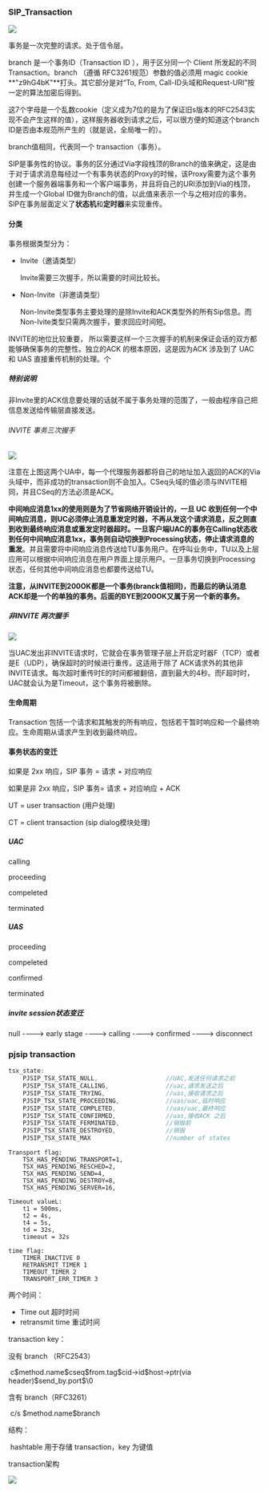 ### SIP_Transaction

![](./png/sip_transaction.png)

事务是一次完整的请求。处于信令层。

branch 是一个事务ID（Transaction ID ），用于区分同一个 Client 所发起的不同 Transaction。branch （遵循 RFC3261规范）参数的值必须用 magic cookie **"z9hG4bK"**打头。其它部分是对“To, From, Call-ID头域和Request-URI”按一定的算法加密后得到。

这7个字母是一个乱数cookie（定义成为7位的是为了保证旧s版本的RFC2543实现不会产生这样的值），这样服务器收到请求之后，可以很方便的知道这个branch ID是否由本规范所产生的（就是说，全局唯一的）。

branch值相同，代表同一个 transaction（事务）。

SIP是事务性的协议。事务的区分通过Via字段栈顶的Branch的值来确定，这是由于对于请求消息每经过一个有事务状态的Proxy的时候，该Proxy需要为这个事务创建一个服务器端事务和一个客户端事务，并且将自己的URI添加到Via的栈顶，并生成一个Global ID做为Branch的值，以此值来表示一个与之相对应的事务。SIP在事务层面定义了**状态机**和**定时器**来实现重传。

#### 分类

事务根据类型分为：

- Invite（邀请类型）

  Invite需要三次握手，所以需要的时间比较长。

- Non-Invite（非邀请类型）

  Non-Invite类型事务主要处理的是除Invite和ACK类型外的所有Sip信息。而Non-Ivite类型只需两次握手，要求回应时间短。

INVITE的地位比较重要， 所以需要这样一个三次握手的机制来保证会话的双方都能够确保事务的完整性。独立的ACK 的根本原因，这是因为ACK 涉及到了 UAC 和 UAS 直接重传机制的处理。个

##### 特别说明

非Invite里的ACK信息要处理的话就不属于事务处理的范围了，一般由程序自己把信息发送给传输层直接发送。

###### INVITE 事务三次握手

![](./png/sip_transaction_invite.png)

注意在上图这两个UA中，每一个代理服务器都将自己的地址加入返回的ACK的Via头域中，而非成功的transaction则不会加入。CSeq头域的值必须与INVITE相同，并且CSeq的方法必须是ACK。

**中间响应消息1xx的使用则是为了节省网络开销设计的，一旦 UC 收到任何一个中间响应消息，则UC必须停止消息重发定时器，不再从发这个请求消息，反之则直到收到最终响应消息或重发定时器超时。**一旦客户端UAC的事务在Calling状态收到任何中间响应消息1xx，事务则自动**切换到Processing状态，停止请求消息的重发**。并且需要将中间响应消息传送给TU事务用户。在呼叫业务中，TU以及上层应用可以根据中间响应消息在用户界面上提示用户。一旦事务切换到Processing状态，任何其他中间响应消息也都要传送给TU。

**注意，从INVITE到200OK都是一个事务(branck值相同)，而最后的确认消息ACK却是一个的单独的事务。后面的BYE到200OK又属于另一个新的事务。**

##### 非INVITE 两次握手

![](./png/sip_transaction_noninvite.png)

当UAC发出非INVITE请求时，它就会在事务管理子层上开启定时器F（TCP）或者是E（UDP），确保超时的时候进行重传。这适用于除了 ACK请求外的其他非INVITE请求。每次超时重传时E的时间都被翻倍，直到最大的4秒。而F超时时，UAC就会认为是Timeout，这个事务将被删除。

#### 生命周期

Transaction 包括一个请求和其触发的所有响应，包括若干暂时响应和一个最终响应。生命周期从请求产生到收到最终响应。

#### 事务状态的变迁

如果是 2xx 响应，SIP 事务 = 请求 + 对应响应

如果是非 2xx 响应，SIP 事务= 请求 + 对应响应 + ACK

UT = user transaction (用户处理)

CT = client transaction (sip dialog模块处理)

##### UAC 

calling

proceeding

compeleted

terminated

##### UAS

proceeding

compeleted

confirmed

terminated

##### invite session状态变迁

null ----> early stage ----> calling ----> confirmed ----> disconnect





### pjsip transaction

```c
tsx_state:
	PJSIP_TSX_STATE_NULL,					//UAC,发送任何请求之前		   NULL
	PJSIP_TSX_STATE_CALLING,				//uac,请求发送之后			CALLING
	PJSIP_TSX_STATE_TRYING,					//uas,接收请求之后			Trying
	PJSIP_TSX_STATE_PROCEEDING,				//uas/uac,临时响应			 Proceeding
	PJSIP_TSX_STATE_COMPLETED,				//uas/uac,最终响应			 Completed
	PJSIP_TSX_STATE_CONFIRMED,				//uas,接收ACK 之后			 Confirmed
	PJSIP_TSX_STATE_FERMINATED,				//销毁前					  Terminated
	PJSIP_TSX_STATE_DESTROYED,				//销毁					  Destroy
	PJSIP_TSX_STATE_MAX						//number of states
```

```
Transport flag:
	TSX_HAS_PENDING_TRANSPORT=1,
	TSX_HAS_PENDING_RESCHED=2,
	TSX_HAS_PENDING_SEND=4,
	TSX_HAS_PENDING_DESTROY=8,
	TSX_HAS_PENDING_SERVER=16,
```

```
Timeout valueL:
	t1 = 500ms,
	t2 = 4s,
	t4 = 5s,
	td = 32s,
	timeout = 32s
```

```
time flag:
	TIMER_INACTIVE 0
	RETRANSMIT_TIMER 1
	TIMEOUT_TIMER 2
	TRANSPORT_ERR_TIMER 3
```

两个时间：

- Time out 				超时时间
- retransmit time       重试时间

transaction key：

没有 branch （RFC2543）

​	c\$method.name\$cseq\$from.tag\$cid->id\$host->ptr(via header)\$send_by.port\$\0

含有 branch（RFC3261）

​	c/s \$method.name\$branch

结构：

​	hashtable 用于存储 transaction，key 为键值



transaction架构

![](./png/pjsip_transaction.png)